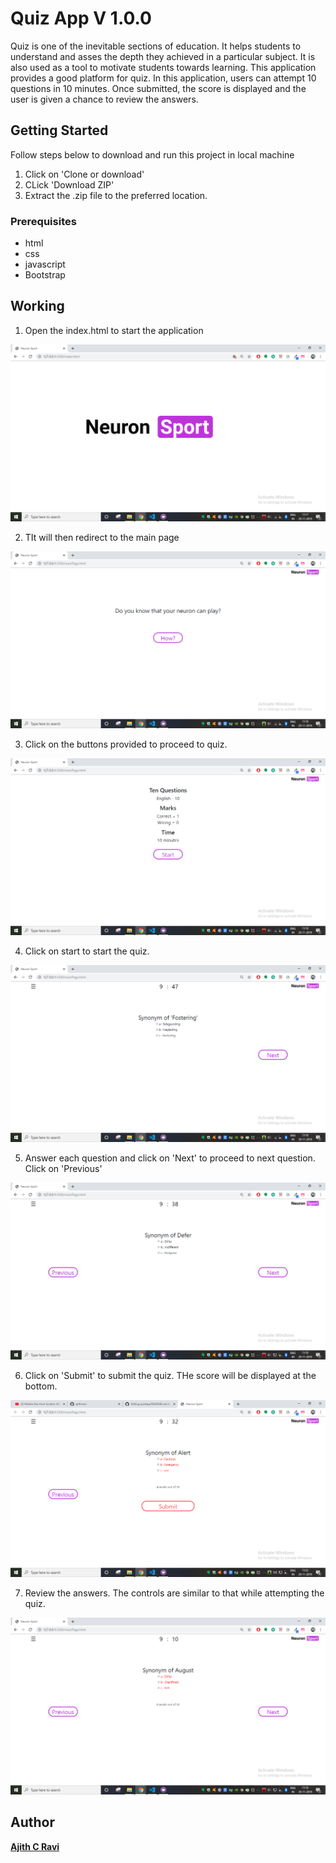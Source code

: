 # Quiz App V 1.0.0

Quiz is one of the inevitable sections of education. It helps students to understand and asses the depth they achieved in a particular subject. It is also used as a tool to motivate students towards learning. This application provides a good platform for quiz. In this application, users can attempt 10 questions in 10 minutes. Once submitted, the score is displayed and the user is given a chance to review the answers.

## Getting Started

Follow steps below to download and run this project in local machine
1. Click on 'Clone or download'
2. CLick 'Download ZIP'
3. Extract the .zip file to the preferred location.

### Prerequisites

* html
* css
* javascript
* Bootstrap

## Working

1. Open the index.html to start the application

![Home Screen](images/Home.png)

2. TIt will then redirect to the main page

![Main page](images/MainPage.png)

3. Click on the buttons provided to proceed to quiz.

![Proceed](images/Proceed.png)

4. Click on start to start the quiz.

![Start](images/Start.png)

5. Answer each question and click on 'Next' to proceed to next question. Click on 'Previous' 

![Questions](images/Next.png)

6. Click on 'Submit' to submit the quiz. THe score will be displayed at the bottom.

![Submit](images/Submit.png)

7. Review the answers. The controls are similar to that while attempting the quiz.

![Review](images/Review.png)

## Author

[**Ajith C Ravi**](https://github.com/ajithcravi)
